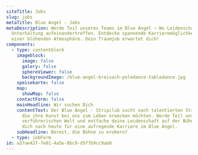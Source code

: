 ```yaml
---
siteTitle: Jobs
slug: jobs
metaTitle: Blue Angel - Jobs
metaDescription: Werde Teil unseres Teams im Blue Angel – Wo Leidenschaft und
  Unterhaltung aufeinandertreffen. Entdecke spannende Karrieremöglichkeiten in
  einer blühenden Atmosphäre. Dein Traumjob erwartet dich!
components:
  - type: contentblock
    imageblock:
      image: false
      galery: false
      sphereViewer: false
      backgroundImage: /blue-angel-breisach-poledance-tabledance.jpg
    speisekarte: false
    map:
      showMap: false
    contactForm: false
    mainHeadline: Wir suchen Dich
    contentText: Der Blue Angel - Stripclub sucht nach talentierten Stripperinnen,
      die ihre Kunst bei uns zum Leben erwecken möchten. Werde Teil unserer
      verführerischen Welt und entfache deine Leidenschaft auf der Bühne. Bewirb
      dich noch heute für eine aufregende Karriere im Blue Angel.
    subHeadline: Bereit, die Bühne zu erobern?
  - type: jobForm
id: a37ae42f-7e01-4a5e-8bc9-d5f7b9cc9ab0
---
```

